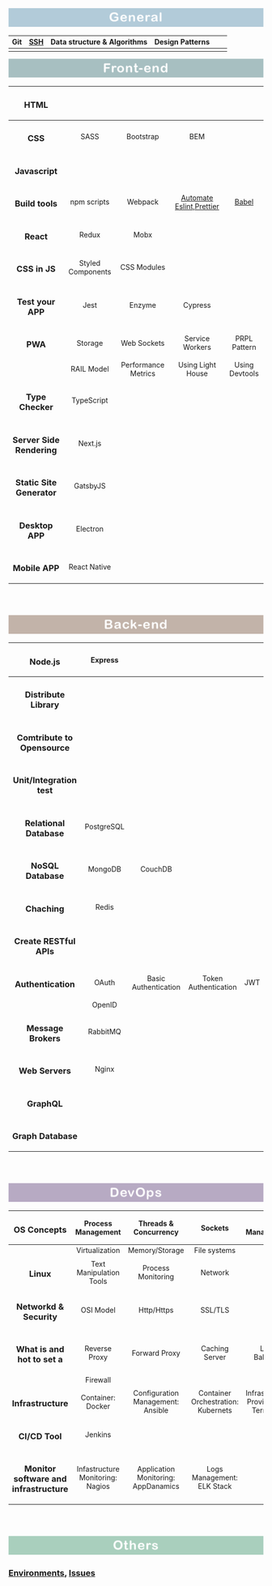 ![frontend](./img/general.png)

| Git  | [**SSH**](https://github.com/norvca/environments#ssh) | Data structure & Algorithms | Design Patterns |      |      |
| :--: | :---------------------------------------------------: | :-------------------------: | :-------------: | :--: | :--: |
|      |                                                       |                             |                 |      |      |


![frontend](./img/frontend.png)

|         <h3>HTML</h3>          |                   |                     |                                                              |                                                            |
| :----------------------------: | :---------------: | :-----------------: | :----------------------------------------------------------: | :--------------------------------------------------------: |
|          <h3>CSS</h3>          |       SASS        |      Bootstrap      |                             BEM                              |                                                            |
|      <h3>Javascript</h3>       |                   |                     |                                                              |                                                            |
|      <h3>Build tools</h3>      |    npm scripts    |       Webpack       | [Automate Eslint,Prettier](https://github.com/norvca/dailyProgress/issues/31) | [Babel](https://github.com/norvca/dailyProgress/issues/75) |
|         <h3>React</h3>         |       Redux       |        Mobx         |                                                              |                                                            |
|       <h3>CSS in JS</h3>       | Styled Components |     CSS Modules     |                                                              |                                                            |
|     <h3>Test your APP</h3>     |       Jest        |       Enzyme        |                           Cypress                            |                                                            |
|          <h3>PWA</h3>          |      Storage      |     Web Sockets     |                       Service Workers                        |                        PRPL Pattern                        |
|                                |    RAIL Model     | Performance Metrics |                      Using Light House                       |                       Using Devtools                       |
|     <h3>Type Checker</h3>      |    TypeScript     |                     |                                                              |                                                            |
| <h3>Server Side Rendering</h3> |      Next.js      |                     |                                                              |                                                            |
| <h3>Static Site Generator</h3> |     GatsbyJS      |                     |                                                              |                                                            |
|      <h3>Desktop APP</h3>      |     Electron      |                     |                                                              |                                                            |
|      <h3>Mobile APP</h3>       |   React Native    |                     |                                                              |                                                            |

<br><br>


![baclend](./img/backend.png)

|         <h3>Node.js</h3>          |  Express   |                      |                      |      |
| :-------------------------------: | :--------: | :------------------: | :------------------: | ---- |
|    <h3>Distribute Library</h3>    |            |                      |                      |      |
| <h3>Comtribute to Opensource</h3> |            |                      |                      |      |
|  <h3>Unit/Integration test</h3>   |            |                      |                      |      |
|   <h3>Relational Database</h3>    | PostgreSQL |                      |                      |      |
|      <h3>NoSQL Database</h3>      |  MongoDB   |       CouchDB        |                      |      |
|         <h3>Chaching</h3>         |   Redis    |                      |                      |      |
|   <h3>Create RESTful APIs</h3>    |            |                      |                      |      |
|      <h3>Authentication</h3>      |   OAuth    | Basic Authentication | Token Authentication | JWT  |
|                                   |   OpenID   |                      |                      |      |
|     <h3>Message Brokers</h3>      |  RabbitMQ  |                      |                      |      |
|       <h3>Web Servers</h3>        |   Nginx    |                      |                      |      |
|         <h3>GraphQL</h3>          |            |                      |                      |      |
|      <h3>Graph Database</h3>      |            |                      |                      |      |


<br><br>


![devops](./img/devops.png)

|             <h3>OS Concepts</h3>             |        Process Management        |        Threads & Concurrency        |              Sockets               |             I/O Management             |
| :------------------------------------------: | :------------------------------: | :---------------------------------: | :--------------------------------: | :------------------------------------: |
|                                              |          Virtualization          |           Memory/Storage            |            File systems            |                                        |
|                <h3>Linux</h3>                |     Text Manipulation Tools      |         Process Monitoring          |              Network               |                                        |
|         <h3>Networkd & Security</h3>         |            OSI Model             |             Http/Https              |              SSL/TLS               |                                        |
|      <h3>What is and hot to set a</h3>       |          Reverse Proxy           |            Forward Proxy            |           Caching Server           |             Load Balancer              |
|                                              |             Firewall             |                                     |                                    |                                        |
|           <h3>Infrastructure</h3>            |        Container: Docker         |  Configuration Management: Ansible  | Container Orchestration: Kubernets | Infrastructure Provisioning: Terraform |
|             <h3>CI/CD Tool</h3>              |             Jenkins              |                                     |                                    |                                        |
| <h3>Monitor software and infrastructure</h3> | Infastructure Monitoring: Nagios | Application Monitoring: AppDanamics |     Logs Management: ELK Stack     |                                        |

<br><br>

![others](./img/others.png)

### [Environments](https://github.com/norvca/environments#environments), [Issues](https://github.com/norvca/issues#issues)
